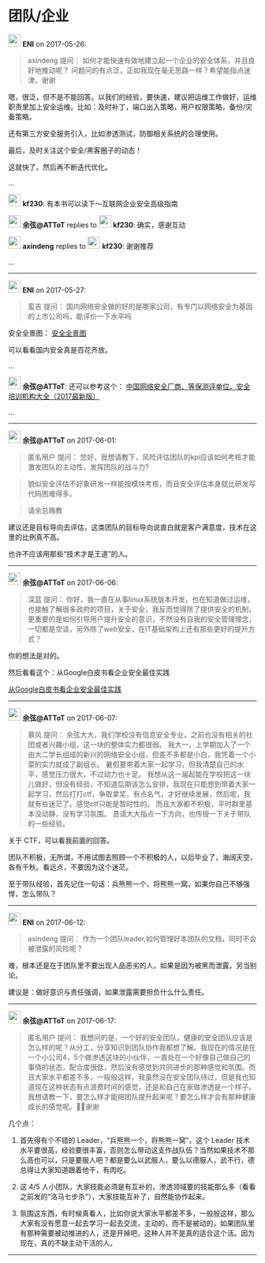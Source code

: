 # 团队/企业

<img src="https://file.xiaomiquan.com/f2/18/f2187aaef0629494fb3ab1ab45faea17ed9021d9408eb286db2694c418ae7acf.jpg" width="25px"/> __ENI__ on 2017-05-26:

> axindeng 提问：
如何才能快速有效地建立起一个企业的安全体系，并且良好地推动呢？ 问题问的有点泛，正如我现在毫无思路一样？希望能指点迷津。谢谢


嗯，很泛，但不是不能回答。以我们的经验，要快速，建议把运维工作做好，运维职责里加上安全运维。比如：及时补丁，端口出入策略，用户权限策略，备份/灾备策略。

还有第三方安全服务引入，比如渗透测试，防御相关系统的合理使用。

最后，及时关注这个安全/黑客圈子的动态！

这就快了。然后再不断迭代优化。



...

<img src="https://file.xiaomiquan.com/fa/65/fa65064c64dfbabd1edf2a4283b03e86b51d48eaa326a21f10120c69ca94b308.jpg" width="25px"/> __kf230__: 有本书可以读下～互联网企业安全高级指南

<img src="https://file.xiaomiquan.com/96/86/9686aeac0faa9aa0efc8cc53e1617273dd5e53e7a0425b9f06b68f806f03ca15.jpg" width="25px"/> __余弦@ATToT__ replies to <img src="https://file.xiaomiquan.com/fa/65/fa65064c64dfbabd1edf2a4283b03e86b51d48eaa326a21f10120c69ca94b308.jpg" width="25px"/> __kf230__: 确实，感谢互动

<img src="https://file.xiaomiquan.com/f6/fa/f6fac18c1f86fe2ca889e07eb41cc651ec18dbd1db1616863065e330f75273de.jpg" width="25px"/> __axindeng__ replies to <img src="https://file.xiaomiquan.com/fa/65/fa65064c64dfbabd1edf2a4283b03e86b51d48eaa326a21f10120c69ca94b308.jpg" width="25px"/> __kf230__: 谢谢推荐

...

---

<img src="https://file.xiaomiquan.com/f2/18/f2187aaef0629494fb3ab1ab45faea17ed9021d9408eb286db2694c418ae7acf.jpg" width="25px"/> __ENI__ on 2017-05-27:

> 蛮吉 提问：
国内网络安全做的好的是哪家公司，有专门以网络安全为基因的上市公司吗，能评价一下水平吗


安全全景图：
[安全全景图](http://all.aqniu.com/)



可以看看国内安全真是百花齐放。



...

<img src="https://file.xiaomiquan.com/96/86/9686aeac0faa9aa0efc8cc53e1617273dd5e53e7a0425b9f06b68f806f03ca15.jpg" width="25px"/> __余弦@ATToT__: 还可以参考这个：
[中国网络安全厂商、等保测评单位、安全培训机构大全（2017最新版）](http://mp.weixin.qq.com/s/-q4TBhaTsBpulf5mhGSurw)


...

------

<img src="https://file.xiaomiquan.com/96/86/9686aeac0faa9aa0efc8cc53e1617273dd5e53e7a0425b9f06b68f806f03ca15.jpg" width="25px"/> __余弦@ATToT__ on 2017-06-01:

> 匿名用户 提问：
您好，我想请教下，风险评估团队的kpi应该如何考核才能激发团队的主动性，发挥团队的战斗力?

>貌似安全评估不好象研发一样能按模块考核，而且安全评估本身就比研发写代码困难得多。

>请余总赐教


建议还是目标导向去评估，这类团队的目标导向说直白就是客户满意度，技术在这里的比例真不高。

也许不应该用那些“技术才是王道”的人。



---

<img src="https://file.xiaomiquan.com/96/86/9686aeac0faa9aa0efc8cc53e1617273dd5e53e7a0425b9f06b68f806f03ca15.jpg" width="25px"/> __余弦@ATToT__ on 2017-06-06:

> 深蓝 提问：
你好，我一直在从事linux系统版本开发，也在知道做过运维，也接触了解很多政府的项目，关于安全，我反而觉得除了提供安全的机制，更重要的是如何引导用户提升安全的意识，不然没有自我的安全管理理念，一切都是空谈，另外除了web安全，在IT基础架构上还有那些更好的提升方式？


你的想法是对的。

然后看看这个：从Google白皮书看企业安全最佳实践


[从Google白皮书看企业安全最佳实践](http://mp.weixin.qq.com/s/j4mRush9uP-mR8hFbFevQw)


---

<img src="https://file.xiaomiquan.com/96/86/9686aeac0faa9aa0efc8cc53e1617273dd5e53e7a0425b9f06b68f806f03ca15.jpg" width="25px"/> __余弦@ATToT__ on 2017-06-07:

> 慕风 提问：
余弦大大，我们学校没有信息安全专业，之前也没有相关的社团或者兴趣小组，这一块的整体实力都很弱。
我大一，上学期加入了一个由大二学长组成的新兴的网络安全小组，但差不多都是小白，我凭着一个小菜的实力就成了副组长。
暑假要带着大家一起学习，但我清楚自己的水平，感觉压力很大，不过动力也十足。
我想从这一届起能在学校把这一块儿做好，但没有经验，不知道后期该怎么安排，我现在只能想到带着大家一起学习，然后打打ctf，争取拿奖，有点名气，才好继续发展，然后呢，我就有些迷茫了。感觉ctf只能是暂时性的。
而且大家都不积极，平时群里基本没动静，没有学习氛围。
恳请大大指点一下方向，也传授一下关于带队的一些经验。


关于 CTF，可以看我前面的回答。

团队不积极，无所谓，不用试图去照顾一个不积极的人，以后毕业了，海阔天空，各有千秋。看远点，不要因为这个迷茫。

至于带队经验，首先记住一句话：兵熊熊一个，将熊熊一窝。如果你自己不够强悍，怎么带队？



---

<img src="https://file.xiaomiquan.com/f2/18/f2187aaef0629494fb3ab1ab45faea17ed9021d9408eb286db2694c418ae7acf.jpg" width="25px"/> __ENI__ on 2017-06-12:

> axindeng 提问：
作为一个团队leader,如何管理好本团队的文档，同时不会被泄露的风险呢？


难，根本还是在于团队里不要出现人品恶劣的人，如果是因为被黑而泄露，另当别论。

建议是：做好意识与责任强调，如果泄露需要担负什么什么责任。



---

<img src="https://file.xiaomiquan.com/96/86/9686aeac0faa9aa0efc8cc53e1617273dd5e53e7a0425b9f06b68f806f03ca15.jpg" width="25px"/> __余弦@ATToT__ on 2017-06-17:

> 匿名用户 提问：
我想问的是，一个好的安全团队，健康的安全团队应该是怎么样的呢？从分工，分享知识到团队协作我都想了解。我现在的情况是在一个小公司4，5个做渗透这块的小伙伴，一直处在一个好像自己做自己的事情的状态，配合度很低，然后没有感觉到共同进步的那种感觉和氛围。而且大家水平都差不多，一般般这样。我虽然没在安全团队待过，但是我也知道现在这种状态有点浪费时间的感觉，还是和自己在家做渗透是一个样子。我想请教一下，要怎么样才能把团队提升起来呢？要怎么样才会有那种健康成长的感觉呢。🙏🙏谢谢


几个点：

1. 首先得有个不错的 Leader，“兵熊熊一个，将熊熊一窝”，这个 Leader 技术水平要很高，经验要很丰富，否则怎么带动这支作战队伍？当然如果技术不那么高也可以，只是要服人吧？都是要么以武服人，要么以德服人，武不行，德总得让大家知道跟着他干，有肉吃。

2. 这 4/5 人小团队，大家技能必须是有互补的，渗透领域要的技能那么多（看看之前发的“洛马七步杀”），大家技能互补了，自然能协作起来。

3. 氛围这东西，有时候真看人，比如你说大家水平都差不多，一般般这样，那么大家有没有愿意一起去学习一起去交流，主动的，而不是被动的，如果团队里有那种需要被动推进的人，还是开掉吧，这种人并不是真的适合这个活。因为现在，真的不缺主动干活的人。



---


